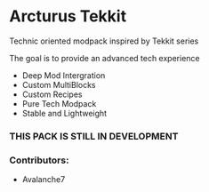 # Arcturus Tekkit
Technic oriented modpack inspired by Tekkit series
<p>
The goal is to provide an advanced tech experience

- Deep Mod Intergration
- Custom MultiBlocks
- Custom Recipes
- Pure Tech Modpack
- Stable and Lightweight 

### **THIS PACK IS STILL IN DEVELOPMENT**

### Contributors:
- Avalanche7
